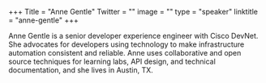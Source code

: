 +++
Title = "Anne Gentle"
Twitter = ""
image = ""
type = "speaker"
linktitle = "anne-gentle"
+++

Anne Gentle is a senior developer experience engineer with Cisco DevNet. She advocates for developers using technology to make infrastructure automation consistent and reliable. Anne uses collaborative and open source techniques for learning labs, API design, and technical documentation, and she lives in Austin, TX.